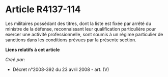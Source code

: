 # Article R4137-114

Les militaires possédant des titres, dont la liste est fixée par arrêté du ministre de la défense, reconnaissant leur
qualification particulière pour exercer une activité professionnelle, sont soumis à un régime particulier de sanctions dans
les conditions prévues par la présente section.

**Liens relatifs à cet article**

_Créé par_:

  - Décret n°2008-392 du 23 avril 2008 - art. (V)
